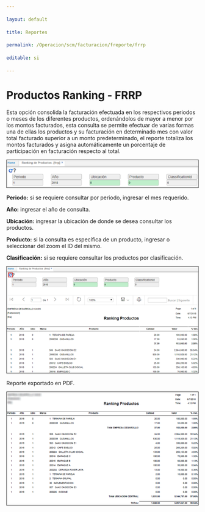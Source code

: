 ```yaml
---

layout: default

title: Reportes 

permalink: /Operacion/scm/facturacion/freporte/frrp

editable: si

---
```




# Productos Ranking - FRRP



Esta opción consolida la facturación efectuada en los respectivos periodos o meses de los diferentes productos, ordenándolos de mayor a menor por los montos facturados, esta consulta se permite efectuar de varias formas una de ellas los productos y su facturación en determinado mes con valor total facturado superior a un monto predeterminado, el reporte totaliza los montos facturados y asigna automáticamente un porcentaje de participación en facturación respecto al total.



![](frrp1.png)



**Periodo:** si se requiere consultar por periodo, ingresar el mes requerido.  

**Año:** ingresar el año de consulta.  

**Ubicación:** ingresar la ubicación de donde se desea consultar los productos.  

**Producto:** si la consulta es específica de un producto, ingresar o seleccionar del zoom el ID del mismo.  

**Clasificación:** si se requiere consultar los productos por clasificación.  



![](frrp2.png)



Reporte exportado en PDF.  



![](frrp3.png)